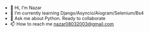 - 👋 Hi, I’m Nazar
- 🌱 I’m currently learning Django/Asyncio/Aiogram/Selenium/Bs4
- 💬 Ask me about Python. Ready to collaborate
- 📫 How to reach me nazar08032003@gmail.com
